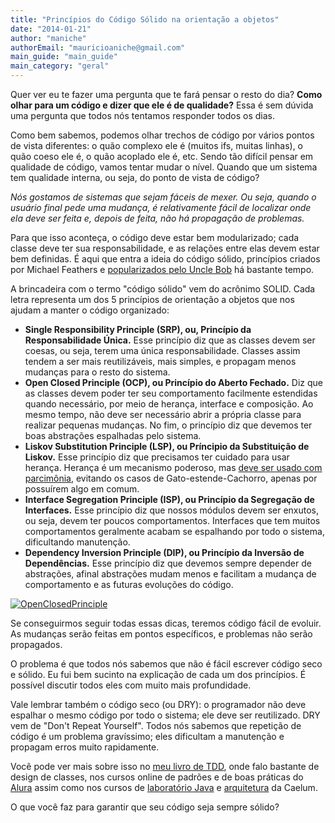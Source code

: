```yaml
---
title: "Princípios do Código Sólido na orientação a objetos"
date: "2014-01-21"
author: "maniche"
authorEmail: "mauricioaniche@gmail.com"
main_guide: "main_guide"
main_category: "geral"
---
```


Quer ver eu te fazer uma pergunta que te fará pensar o resto do dia? **Como olhar para um código e dizer que ele é de qualidade?** Essa é sem dúvida uma pergunta que todos nós tentamos responder todos os dias.

Como bem sabemos, podemos olhar trechos de código por vários pontos de vista diferentes: o quão complexo ele é (muitos ifs, muitas linhas), o quão coeso ele é, o quão acoplado ele é, etc. Sendo tão difícil pensar em qualidade de código, vamos tentar mudar o nível. Quando que um sistema tem qualidade interna, ou seja, do ponto de vista de código?

_Nós gostamos de sistemas que sejam fáceis de mexer. Ou seja, quando o usuário final pede uma mudança, é relativamente fácil de localizar onde ela deve ser feita e, depois de feita, não há propagação de problemas._ 

Para que isso aconteça, o código deve estar bem modularizado; cada classe deve ter sua responsabilidade, e as relações entre elas devem estar bem definidas. É aqui que entra a ideia do código sólido, princípios criados por Michael Feathers e [popularizados pelo Uncle Bob](http://butunclebob.com/ArticleS.UncleBob.PrinciplesOfOod) há bastante tempo.

A brincadeira com o termo "código sólido" vem do acrônimo SOLID. Cada letra representa um dos 5 princípios de orientação a objetos que nos ajudam a manter o código organizado:

- **Single Responsibility Principle (SRP), ou, Princípio da Responsabilidade Única.** Esse princípio diz que as classes devem ser coesas, ou seja, terem uma única responsabilidade. Classes assim tendem a ser mais reutilizáveis, mais simples, e propagam menos mudanças para o resto do sistema.
- **Open Closed Principle (OCP), ou Princípio do Aberto Fechado.** Diz que as classes devem poder ter seu comportamento facilmente estendidas quando necessário, por meio de herança, interface e composição. Ao mesmo tempo, não deve ser necessário abrir a própria classe para realizar pequenas mudanças. No fim, o princípio diz que devemos ter boas abstrações espalhadas pelo sistema.
- **Liskov Substitution Principle (LSP), ou Príncipio da Substituição de Liskov.** Esse princípio diz que precisamos ter cuidado para usar herança. Herança é um mecanismo poderoso, mas [deve ser usado com parcimônia](https://blog.caelum.com.br/como-nao-aprender-orientacao-a-objetos-heranca/), evitando os casos de Gato-estende-Cachorro, apenas por possuírem algo em comum.
- **Interface Segregation Principle (ISP), ou Princípio da Segregação de Interfaces.** Esse princípio diz que nossos módulos devem ser enxutos, ou seja, devem ter poucos comportamentos. Interfaces que tem muitos comportamentos geralmente acabam se espalhando por todo o sistema, dificultando manutenção.
- **Dependency Inversion Principle (DIP), ou Princípio da Inversão de Dependências.** Esse princípio diz que devemos sempre depender de abstrações, afinal abstrações mudam menos e facilitam a mudança de comportamento e as futuras evoluções do código.

[![OpenClosedPrinciple](https://blog.caelum.com.br/wp-content/uploads/2014/01/OpenClosedPrinciple-300x240.jpg)](https://blog.caelum.com.br/wp-content/uploads/2014/01/OpenClosedPrinciple.jpg)

Se conseguirmos seguir todas essas dicas, teremos código fácil de evoluir. As mudanças serão feitas em pontos específicos, e problemas não serão propagados.

O problema é que todos nós sabemos que não é fácil escrever código seco e sólido. Eu fui bem sucinto na explicação de cada um dos princípios. É possível discutir todos eles com muito mais profundidade.

Vale lembrar também o código seco (ou DRY): o programador não deve espalhar o mesmo código por todo o sistema; ele deve ser reutilizado. DRY vem de "Don't Repeat Yourself". Todos nós sabemos que repetição de código é um problema gravíssimo; eles dificultam a manutenção e propagam erros muito rapidamente.

Você pode ver mais sobre isso no [meu livro de TDD](http://www.casadocodigo.com.br/products/livro-tdd), onde falo bastante de design de classes, nos cursos online de padrões e de boas práticas do [Alura](http://www.alura.com.br/) assim como nos cursos de [laboratório Java](http://www.caelum.com.br/curso-java-testes-jsf-web-services-design-patterns/) e [arquitetura](http://www.caelum.com.br/curso-arquitetura-java/) da Caelum.

O que você faz para garantir que seu código seja sempre sólido?
